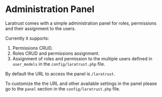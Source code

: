 # Administration Panel

Laratrust comes with a simple administration panel for roles, permissions and their assignment to the users.

Currently it supports:

1. Permissions CRUD.
2. Roles CRUD and permissions assignment.
3. Assignment of roles and permission to the multiple users defined in `user_models` in the `config/laratrust.php` file.

By default the URL to access the panel is `/laratrust`.

To customize the the URL and other available settings in the panel please go to the `panel` section in the `config/laratrust.php` file.